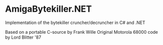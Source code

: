 # AmigaBytekiller.NET
Implementation of the bytekiller cruncher/decruncher in C# and .NET

 Based on a portable C-source by Frank Wille
 Original Motorola 68000 code by Lord Blitter '87
 
